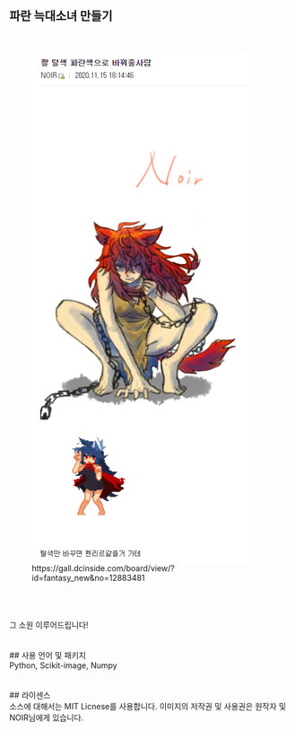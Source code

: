 ## 파란 늑대소녀 만들기
</br>
<figure class="image">
<img align="center"  src="https://github.com/wingardium024/blue-fenrir/blob/main/request_img.PNG">
<figcaption>https://gall.dcinside.com/board/view/?id=fantasy_new&no=12883481</figcaption>
</figure>
</br>
</br>
</br>
그 소원 이루어드립니다!
</br>
</br>
</br>
## 사용 언어 및 패키지
</br>
Python, Scikit-image, Numpy
</br>
</br>
</br>
## 라이센스
</br>
소스에 대해서는 MIT Licnese를 사용합니다.
이미지의 저작권 및 사용권은 원작자 및 NOIR님에게 있습니다.
